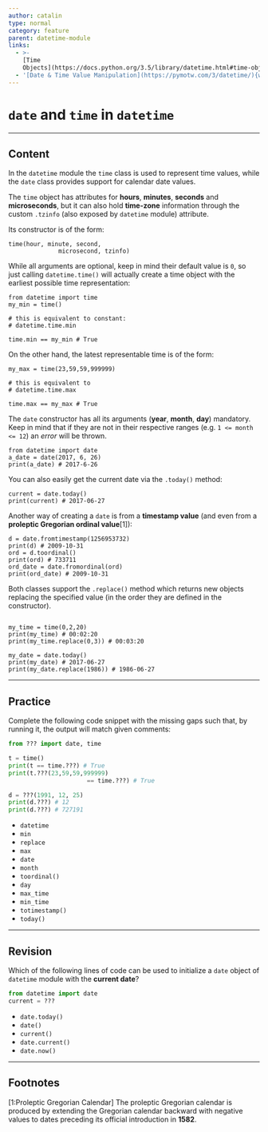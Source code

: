 ```yaml
---
author: catalin
type: normal
category: feature
parent: datetime-module
links:
  - >-
    [Time
    Objects](https://docs.python.org/3.5/library/datetime.html#time-objects){website}
  - '[Date & Time Value Manipulation](https://pymotw.com/3/datetime/){website}'
---
```


# `date` and `time` in `datetime`


---

## Content

In the `datetime` module the `time` class is used to represent time values, while the `date` class provides support for calendar date values.

The `time` object has attributes for **hours**, **minutes**, **seconds** and **microseconds**, but it can also hold **time-zone** information through the custom `.tzinfo` (also exposed by `datetime` module) attribute.

Its constructor is of the form:

```plain-text
time(hour, minute, second,
              microsecond, tzinfo)
```

While all arguments are optional, keep in mind their default value is `0`, so just calling `datetime.time()` will actually create a time object with the earliest possible time representation:

```plain-text
from datetime import time
my_min = time()

# this is equivalent to constant:
# datetime.time.min

time.min == my_min # True

```

On the other hand, the latest representable time is of the form:

```plain-text
my_max = time(23,59,59,999999)

# this is equivalent to
# datetime.time.max

time.max == my_max # True
```

The `date` constructor has all its arguments (**year**, **month**, **day**) mandatory. Keep in mind that if they are not in their respective ranges (e.g. `1 <= month <= 12`) an *error* will be thrown.

```plain-text
from datetime import date
a_date = date(2017, 6, 26)
print(a_date) # 2017-6-26
```

You can also easily get the current date via the `.today()` method:

```plain-text
current = date.today()
print(current) # 2017-06-27
```

Another way of creating a `date` is from a **timestamp value** (and even from a **proleptic Gregorian ordinal value**[1]):

```plain-text
d = date.fromtimestamp(1256953732)
print(d) # 2009-10-31
ord = d.toordinal()
print(ord) # 733711
ord_date = date.fromordinal(ord)
print(ord_date) # 2009-10-31
```

Both classes support the `.replace()` method which returns new objects replacing the specified value (in the order they are defined in the constructor).

```plain-text

my_time = time(0,2,20)
print(my_time) # 00:02:20
print(my_time.replace(0,3)) # 00:03:20

my_date = date.today()
print(my_date) # 2017-06-27
print(my_date.replace(1986)) # 1986-06-27
```


---

## Practice

Complete the following code snippet with the missing gaps such that, by running it, the output will match given comments:

```python
from ??? import date, time

t = time()
print(t == time.???) # True
print(t.???(23,59,59,999999)
                      == time.???) # True

d = ???(1991, 12, 25)
print(d.???) # 12
print(d.???) # 727191

```

- `datetime`
- `min`
- `replace`
- `max`
- `date`
- `month`
- `toordinal()`
- `day`
- `max_time`
- `min_time`
- `totimestamp()`
- `today()`


---

## Revision

Which of the following lines of code can be used to initialize a `date` object of `datetime` module with the **current date**?

```python
from datetime import date
current = ???
```

- `date.today()`
- `date()`
- `current()`
- `date.current()`
- `date.now()`


---

## Footnotes

[1:Proleptic Gregorian Calendar]
The proleptic Gregorian calendar is produced by extending the Gregorian calendar backward with negative values to dates preceding its official introduction in **1582**.
